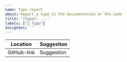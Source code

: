 ```yaml
---
name: Typo report
about: Report a typo in the documentation or the code
title: '[Typo]: ...'
labels: ["📝 Typo"]
assignees: ''
---
```


<!-- 
For the location, please provide a link to the code or the documentation.
-->

| Location | Suggestion |
|----------|------------|
| GitHub-link| Suggestion |

